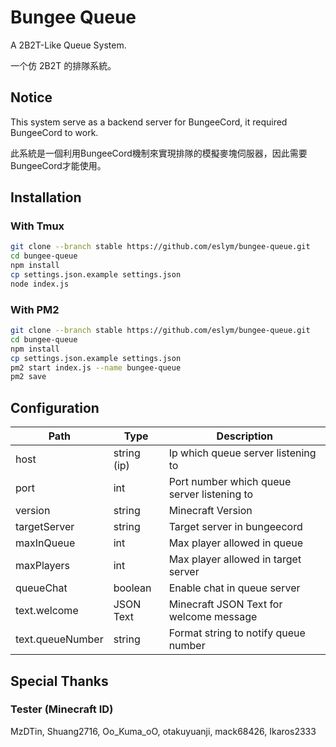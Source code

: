# Bungee Queue
A 2B2T-Like Queue System.

一个仿 2B2T 的排隊系統。

## Notice
This system serve as a backend server for BungeeCord, it required BungeeCord to work.

此系統是一個利用BungeeCord機制來實現排隊的模擬麥塊伺服器，因此需要BungeeCord才能使用。

## Installation
### With Tmux
```bash
git clone --branch stable https://github.com/eslym/bungee-queue.git
cd bungee-queue
npm install
cp settings.json.example settings.json
node index.js
```
### With PM2
```bash
git clone --branch stable https://github.com/eslym/bungee-queue.git
cd bungee-queue
npm install
cp settings.json.example settings.json
pm2 start index.js --name bungee-queue
pm2 save
```

## Configuration
| Path             | Type        | Description                                 |
|------------------|-------------|---------------------------------------------|
| host             | string (ip) | Ip which queue server listening to          |
| port             | int         | Port number which queue server listening to |
| version          | string      | Minecraft Version                           |
| targetServer     | string      | Target server in bungeecord                 |
| maxInQueue       | int         | Max player allowed in queue                 |
| maxPlayers       | int         | Max player allowed in target server         |
| queueChat        | boolean     | Enable chat in queue server                 |
| text.welcome     | JSON Text   | Minecraft JSON Text for welcome message     |
| text.queueNumber | string      | Format string to notify queue number        |

## Special Thanks
### Tester (Minecraft ID)
MzDTin, Shuang2716, Oo_Kuma_oO, otakuyuanji, mack68426, Ikaros2333
